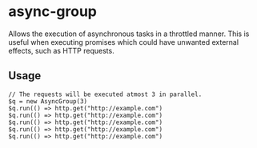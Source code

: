 # async-group

Allows the execution of asynchronous tasks in a throttled manner.
This is useful when executing promises which could have unwanted external effects,
such as HTTP requests.

## Usage

```
// The requests will be executed atmost 3 in parallel.
$q = new AsyncGroup(3)
$q.run(() => http.get("http://example.com")
$q.run(() => http.get("http://example.com")
$q.run(() => http.get("http://example.com")
$q.run(() => http.get("http://example.com")
$q.run(() => http.get("http://example.com")
```
